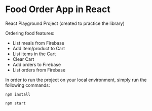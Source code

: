 # Food Order App in React

React Playground Project (created to practice the library)

Ordering food features:
- List meals from Firebase
- Add item/product to Cart
- List items in the Cart
- Clear Cart
- Add orders to Firebase
- List orders from Firebase

In order to run the project on your local environment, simply run the following commands:

`npm install`

`npm start`
